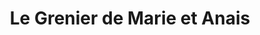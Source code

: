 ---
title: "Le Grenier de Marie et Anais"
url: /olivet/le-grenier-de-marie-et-anais/
shop: Feinkost
---